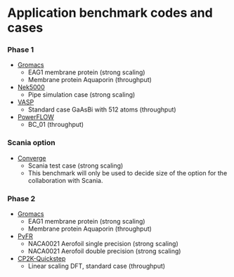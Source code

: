 # Application benchmark codes and cases

### Phase 1

- [Gromacs](./benchmarks/GROMACS/)
  - EAG1 membrane protein (strong scaling) 
  - Membrane protein Aquaporin (throughput)
- [Nek5000](./benchmarks/Nek5000/)
  - Pipe simulation case (strong scaling)
- [VASP](./benchmarks/VASP)
  - Standard case GaAsBi with 512 atoms (throughput)
- [PowerFLOW](./benchmarks/PowerFLOW/)
  - BC\_01 (throughput)

### Scania option
- [Converge](./benchmarks/Converge/)
  - Scania test case (strong scaling)
  - This benchmark will only be used to decide size of the option for the collaboration with Scania.

### Phase 2

- [Gromacs](./benchmarks/GROMACS/)
  - EAG1 membrane protein (strong scaling) 
  - Membrane protein Aquaporin (throughput)
- [PyFR](./benchmarks/PyFR/)
  - NACA0021 Aerofoil single precision (strong scaling)
  - NACA0021 Aerofoil double precision (strong scaling)
- [CP2K-Quickstep](./benchmarks/CP2K/)
  - Linear scaling DFT, standard case (throughput)
